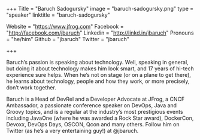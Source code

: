 +++
Title = "Baruch Sadogursky"
image = "baruch-sadogursky.png"
type = "speaker"
linktitle = "baruch-sadogursky"

Website = "https://www.jfrog.com"
Facebook = "http://facebook.com/jbaruch"
Linkedin = "http://linkd.in/jbaruch"
Pronouns = "he/him"
Github = "jbaruch"
Twitter = "jbaruch"

+++

Baruch’s passion is speaking about technology. Well, speaking in
general, but doing it about technology makes him look smart, and 17
years of hi-tech experience sure helps. When he’s not on stage (or on a
plane to get there), he learns about technology, people and how they
work, or more precisely, don’t work together.

Baruch is a Head of DevRel and a Developer Advocate at JFrog, a CNCF
Ambassador, a passionate conference speaker on DevOps, Java and Groovy
topics, and is a regular at the industry’s most prestigious events
including JavaOne (where he was awarded a Rock Star award), DockerCon,
Devoxx, DevOps Days, OSCON, Qcon and many others. Follow him on Twitter
(as he’s a very entertaining guy!) at @jbaruch.
